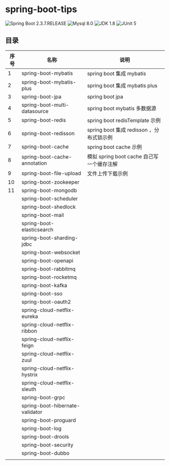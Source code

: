# spring-boot-tips
![Spring Boot 2.3.7.RELEASE](https://img.shields.io/badge/Spring%20Boot-2.3.7.RELEASE-brightgreen)
![Mysql 8.0](https://img.shields.io/badge/MySQL-8.0-blue)
![JDK 1.8](https://img.shields.io/badge/JDK-8-orange)
![JUnit 5](https://img.shields.io/badge/JUnit-5-green)

## 目录

| 序号 | 名称                         			| 说明                                     |
| ---- | -------------------------------------- | ---------------------------------------- |
| 1    | spring-boot-mybatis          			| spring boot 集成 mybatis                 |
| 2    | spring-boot-mybatis-plus     			| spring boot 集成 mybatis plus            |
| 3    | spring-boot-jpa              			| spring boot jpa                          |
| 4    | spring-boot-multi-datasource 			| spring boot mybatis 多数据源             |
| 5    | spring-boot-redis            			| spring boot redisTemplate 示例           |
| 6    | spring-boot-redisson         			| spring boot 集成 redisson ，分布式锁示例 |
| 7    | spring-boot-cache            			| spring boot cache 示例 				   |
| 8    | spring-boot-cache-annotation  			| 模拟 spring boot cache 自己写一个缓存注解|
| 9    | spring-boot-file-upload    			| 文件上传下载示例						   |
| 10   | spring-boot-zookeeper        			|                                          |
| 11   | spring-boot-mongodb          			|                                          |
|      | spring-boot-scheduler        			|                                          |
|      | spring-boot-shedlock         			|                                          |
|      | spring-boot-mail	          			|                                          |
|      | spring-boot-elasticsearch    			|                                          |
|      | spring-boot-sharding-jdbc    			|                                          |
|      | spring-boot-websocket        			|                                          |
|      | spring-boot-openapi          			|                                          |
|      | spring-boot-rabbitmq         			|                                          |
|      | spring-boot-rocketmq         			|                                          |
|      | spring-boot-kafka            			|                                          |
|      | spring-boot-sso              			|                                          |
|      | spring-boot-oauth2           			|                                          |
|      | spring-cloud-netflix-eureka  			|                                          |
|      | spring-cloud-netflix-ribbon  			|                                          |
|      | spring-cloud-netflix-feign   			|                                          |
|      | spring-cloud-netflix-zuul    			|                                          |
|      | spring-cloud-netflix-hystrix 			|                                          |
|      | spring-cloud-netflix-sleuth  			|                                          |
|      | spring-boot-grpc             			|                                          |
|      | spring-boot-hibernate-validator        |                                          |
|      | spring-boot-proguard         			|                                          |
|      | spring-boot-log        	  			|                                          |
|      | spring-boot-drools           			|                                          |
|      | spring-boot-security         			|                                          |
|      | spring-boot-dubbo            			|                                          |
|      |  						      			|                                          |





















